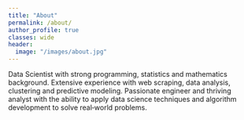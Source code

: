 ```yaml
---
title: "About"
permalink: /about/
author_profile: true
classes: wide
header:
  image: "/images/about.jpg"
---
```


Data Scientist with strong programming, statistics and mathematics background. Extensive experience with web scraping, data analysis, clustering and predictive modeling. Passionate engineer and thriving analyst with the ability to apply data science techniques and algorithm
development to solve real‐world problems.
